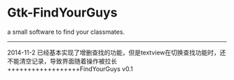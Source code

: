 Gtk-FindYourGuys
================

a small software to find your classmates.

------------------------------------------
2014-11-2 已经基本实现了增删查找的功能，但是textview在切换查找功能时，还不能清空记录，导致界面随着操作被拉长
++++++++++++++++++FindYourGuys v0.1


